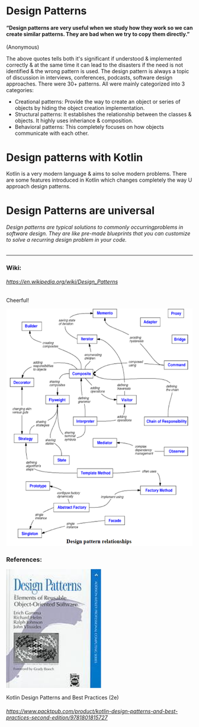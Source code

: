 # Design Patterns
 #### “Design patterns are very useful when we study how they work so we can create similar patterns. They are bad when we try to copy them directly.”
(Anonymous)

The above quotes tells both it's significant if understood & implemented correctly & at the same time it can lead to the disasters if the need
is not identified & the wrong pattern is used.
The design pattern is always a topic of discussion in interviews, conferences, podcasts, software design approaches.
There were 30+ patterns. All were mainly categorized into 3 categories:
+ Creational patterns: Provide the way to create an object or series of objects by hiding the object creation implementation.
+ Structural patterns: It establishes the relationship between the classes & objects. It highly uses inheriance & composition.
+ Behavioral patterns: This completely focuses on how objects communicate with each other.

# Design patterns with Kotlin
Kotlin is a very modern language & aims to solve modern problems. There are some features introduced in Kotlin which changes completely the 
way U approach design patterns.

# Design Patterns are universal 
###### Design patterns are typical solutions to commonly occurringproblems in software design. They are like pre-made blueprints that you can customize to solve a recurring design problem in your code.
____
### Wiki:
###### https://en.wikipedia.org/wiki/Design_Patterns
Cheerful!

<img src="img/dprelationships.png" height="640"/>

### References:
<img src="img/dpcover.jpg" height="320" alt="https://www.amazon.com/Design-Patterns-Object-Oriented-Addison-Wesley-Professional-ebook/dp/B000SEIBB8/ref=sr_1_1?crid=12ERJS23JOQEH&keywords=Design+Patterns%3A+Elements+of+Reusable+Object-Oriented+Software&qid=1644485033&s=digital-text&sprefix=design+patterns+elements+of+reusable+object-oriented+software%2Cdigital-text%2C702&sr=1-1" />

  Kotlin Design Patterns and Best Practices (2e)
###### https://www.packtpub.com/product/kotlin-design-patterns-and-best-practices-second-edition/9781801815727